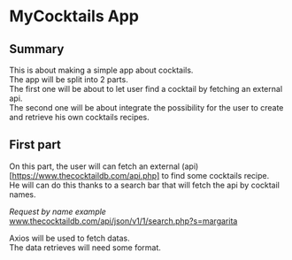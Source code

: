 # MyCocktails App

## Summary 

This is about making a simple app about cocktails.  
The app will be split into 2 parts.  
The first one will be about to let user find a cocktail by fetching an external api.  
The second one will be about integrate the possibility for the user to create and retrieve his own cocktails recipes.  

## First part 

On this part, the user will can fetch an external (api)[https://www.thecocktaildb.com/api.php] to find some cocktails recipe.  
He will can do this thanks to a search bar that will fetch the api by cocktail names.  
  
*Request by name example* www.thecocktaildb.com/api/json/v1/1/search.php?s=margarita  
  
Axios will be used to fetch datas.  
The data retrieves will need some format.  


